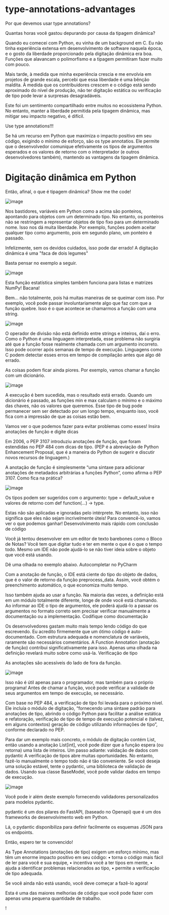 # type-annotations-advantages
Por que devemos usar type annotations?

Quantas horas você gastou depurando por causa da tipagem dinâmica?

Quando eu comecei com Python, eu vinha de um background em C. Eu não tinha experiência extensa em desenvolvimento de software naquela época, e o gosto da liberdade proporcionado pela digitação dinâmica era boa. Funções que alavancam o polimorfismo e a tipagem permitiram fazer muito com pouco.

Mais tarde, à medida que minha experiência crescia e me envolvia em projetos de grande escala, percebi que essa liberdade é uma bênção maldita. 
À medida que os contribuidores crescem e o código está sendo aproximado do nível de produção, não ter digitação estática ou verificação de tipo pode levar a surpresas desagradáveis.

Este foi um sentimento compartilhado entre muitos no ecossistema Python. No entanto, manter a liberdade permitida pela tipagem dinâmica, mas mitigar seu impacto negativo, é difícil.

Use type annotations!!!

Se há um recurso em Python que maximiza o impacto positivo em seu código, exigindo o mínimo de esforço, são os type annotatios.
Ele permite que o desenvolvedor comunique efetivamente os tipos de argumentos esperados e os valores de retorno com o interpretador (e outros desenvolvedores também), mantendo as vantagens da tipagem dinâmica.

# Digitação dinâmica em Python

Então, afinal, o que é tipagem dinâmica? Show me the code!

![image](https://user-images.githubusercontent.com/107052041/197237348-16565792-648a-4f46-817e-7176b9d1c669.png)


Nos bastidores, variáveis ​​em Python como a acima são ponteiros, apontando para objetos com um determinado tipo. No entanto, os ponteiros não se restringem a representar objetos de tipo fixo para um determinado nome. Isso nos dá muita liberdade. Por exemplo, funções podem aceitar qualquer tipo como argumento, pois em segundo plano, um ponteiro é passado.

Infelizmente, sem os devidos cuidados, isso pode dar errado!
A digitação dinâmica é uma "faca de dois legumes"

Basta pensar no exemplo a seguir.

![image](https://user-images.githubusercontent.com/107052041/197237805-458a8d63-9717-4d15-8bd2-10767b2ce4da.png)

Esta função estatística simples também funciona para listas e matrizes NumPy! Bacana!

Bem... não totalmente, pois há muitas maneiras de se queimar com isso.
Por exemplo, você pode passar involuntariamente algo que faz com que a função quebre. Isso é o que acontece se chamarmos a função com uma string.

![image](https://user-images.githubusercontent.com/107052041/197238128-e535c56a-338f-4213-af27-fc0cf6341f2d.png)

O operador de divisão não está definido entre strings e inteiros, daí o erro. Como o Python é uma linguagem interpretada, esse problema não surgiria até que a função fosse realmente chamada com um argumento incorreto. Isso pode ocorrer após semanas de tempo de execução. Linguagens como C podem detectar esses erros em tempo de compilação antes que algo dê errado.

As coisas podem ficar ainda piores. Por exemplo, vamos chamar a função com um dicionário.

![image](https://user-images.githubusercontent.com/107052041/197238233-131981cf-d5e8-4ab4-8c1d-3adb3235ea62.png)


A execução é bem sucedida, mas o resultado está errado. Quando um dicionário é passado, as funções min e max calculam o mínimo e o máximo das chaves, não os valores que queremos. Esse tipo de bug pode permanecer sem ser detectado por um longo tempo, enquanto isso, você fica com a impressão de que as coisas estão bem.

Vamos ver o que podemos fazer para evitar problemas como esses!
Insira anotações de função e digite dicas

Em 2006, o PEP 3107 introduziu anotações de função, que foram estendidas no PEP 484 com dicas de tipo. (PEP é a abreviação de Python Enhancement Proposal, que é a maneira do Python de sugerir e discutir novos recursos de linguagem.)

A anotação de função é simplesmente “uma sintaxe para adicionar anotações de metadados arbitrárias a funções Python”, como afirma o PEP 3107. Como fica na prática?

![image](https://user-images.githubusercontent.com/107052041/197238263-0ab94550-cce2-4707-8a77-0354587a12eb.png)


Os tipos podem ser sugeridos com o argumento: type = default_value e valores de retorno com def function(...) -> type.

Estas não são aplicadas e ignoradas pelo intérprete. No entanto, isso não significa que eles não sejam incrivelmente úteis! Para convencê-lo, vamos ver o que podemos ganhar!
Desenvolvimento mais rápido com conclusão de código

Você já tentou desenvolver em um editor de texto barebones como o Bloco de Notas? Você tem que digitar tudo e ter em mente o que é o que o tempo todo. Mesmo um IDE não pode ajudá-lo se não tiver ideia sobre o objeto que você está usando.

Dê uma olhada no exemplo abaixo.
Autocompletar no PyCharm

Com a anotação de função, o IDE está ciente do tipo do objeto de dados, que é o valor de retorno da função preprocess_data. Assim, você obtém o preenchimento automático, o que economiza muito tempo.

Isso também ajuda ao usar a função. Na maioria das vezes, a definição está em um módulo totalmente diferente, longe de onde você está chamando. Ao informar ao IDE o tipo de argumentos, ele poderá ajudá-lo a passar os argumentos no formato correto sem precisar verificar manualmente a documentação ou a implementação.
Codifique como documentação

Os desenvolvedores gastam muito mais tempo lendo código do que escrevendo. Eu acredito firmemente que um ótimo código é auto-documentado. 
Com estrutura adequada e nomenclatura de variáveis, raramente são necessários comentários. A Function Annotation (anotação de função) contribui significativamente para isso. Apenas uma olhada na definição revelará muito sobre como usá-la.
Verificação de tipo

As anotações são acessíveis do lado de fora da função.

![image](https://user-images.githubusercontent.com/107052041/197238969-9d7df894-efe3-4ce1-b918-e53791dc9612.png)


Isso não é útil apenas para o programador, mas também para o próprio programa! Antes de chamar a função, você pode verificar a validade de seus argumentos em tempo de execução, se necessário.


Com base no PEP 484, a verificação de tipo foi levada para o próximo nível.
Ele incluía o módulo de digitação, “fornecendo uma sintaxe padrão para anotações de tipo, abrindo o código Python para facilitar a análise estática e refatoração, verificação de tipo de tempo de execução potencial e (talvez, em alguns contextos) geração de código utilizando informações de tipo”, conforme declarado no PEP.

Para dar um exemplo mais concreto, o módulo de digitação contém List, então usando a anotação List[int], você pode dizer que a função espera (ou retorna) uma lista de inteiros.
Um passo adiante: validação de dados com pydantic
A verificação de tipos abre muitas oportunidades. No entanto, fazê-lo manualmente o tempo todo não é tão conveniente.
Se você deseja uma solução estável, tente o pydantic, uma biblioteca de validação de dados. Usando sua classe BaseModel, você pode validar dados em tempo de execução.

![image](https://user-images.githubusercontent.com/107052041/197239435-a1fe59f8-5e3b-4bf8-9762-0e767072600a.png)



Você pode ir além deste exemplo  fornecendo validadores personalizados para modelos pydantic.

pydantic é um dos pilares do FastAPI, (baseado no Openapi) que é um dos frameworks de desenvolvimento web em Python.

Lá, o pydantic disponibiliza para definir facilmente os esquemas JSON para os endpoints.



Então, espero ter te convencido!

As Type Annotations (anotações de tipo) exigem um esforço mínimo, mas têm um enorme impacto positivo em seu código:
    • torna o código mais fácil de ler para você e sua equipe,
    • incentiva você a ter tipos em mente,
    • ajuda a identificar problemas relacionados ao tipo,
    • permite a verificação de tipo adequada.
    
Se você ainda não está usando, você deve começar a fazê-lo agora! 

Esta é uma das maiores melhorias de código que você pode fazer com apenas uma pequena quantidade de trabalho.

!





